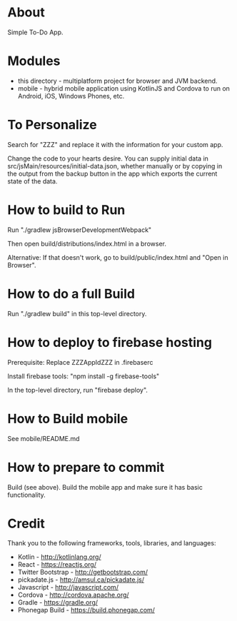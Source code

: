 # About
Simple To-Do App.

# Modules                 

* this directory - multiplatform project for browser and JVM backend.
* mobile - hybrid mobile application using KotlinJS and Cordova to run on Android, iOS, Windows Phones, etc.

# To Personalize

Search for "ZZZ" and replace it with the information for your custom app.

Change the code to your hearts desire.
You can supply initial data in src/jsMain/resources/initial-data.json,
whether manually or by copying in the output from the backup button in the app 
which exports the current state of the data. 

# How to build to Run

Run "./gradlew jsBrowserDevelopmentWebpack"

Then open build/distributions/index.html in a browser.

Alternative: If that doesn't work, go to build/public/index.html and "Open in Browser".

# How to do a full Build

Run "./gradlew build" in this top-level directory.

# How to deploy to firebase hosting

Prerequisite: Replace ZZZAppIdZZZ in .firebaserc

Install firebase tools: "npm install -g firebase-tools"

In the top-level directory, run "firebase deploy".

# How to Build mobile

See mobile/README.md

# How to prepare to commit

Build (see above).
Build the mobile app and make sure it has basic functionality.

# Credit
Thank you to the following frameworks, tools, libraries, and languages:
* Kotlin - http://kotlinlang.org/
* React - https://reactjs.org/
* Twitter Bootstrap - http://getbootstrap.com/
* pickadate.js - http://amsul.ca/pickadate.js/ 
* Javascript - http://javascript.com/
* Cordova - http://cordova.apache.org/
* Gradle - https://gradle.org/
* Phonegap Build - https://build.phonegap.com/
